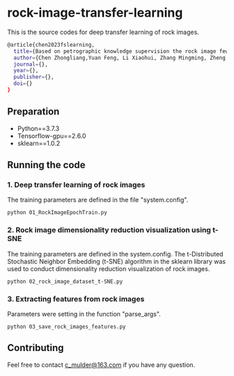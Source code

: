 # rock-image-transfer-learning
This is the source codes for deep transfer learning of rock images.

```bash
@article{chen2023fslearning,
  title={Based on petrographic knowledge supervision the rock image few-shot learning},
  author={Chen Zhongliang,Yuan Feng, Li Xiaohui, Zhang Mingming, Zheng Chaojie},
  journal={},
  year={},
  publisher={},
  doi={}
}
```

## Preparation
- Python==3.7.3    
- Tensorflow-gpu==2.6.0
- sklearn==1.0.2

## Running the code

### 1. Deep transfer learning of rock images
The training parameters are defined in the file "system.config".
```shell
python 01_RockImageEpochTrain.py
```


### 2. Rock image dimensionality reduction visualization using t-SNE
The training parameters are defined in the system.config. The t-Distributed Stochastic Neighbor Embedding (t-SNE) algorithm in the sklearn library was used to conduct dimensionality reduction visualization of rock images.
```shell
python 02_rock_image_dataset_t-SNE.py
```

### 3. Extracting features from rock images
Parameters were setting in the function "parse_args".
```shell
python 03_save_rock_images_features.py
```

## Contributing
Feel free to contact c_mulder@163.com if you have any question.
